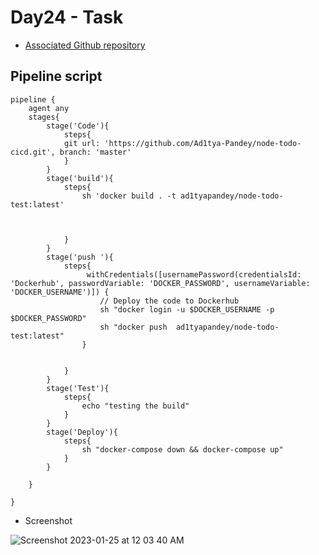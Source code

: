 # Day24 - Task

- [Associated Github repository](https://github.com/Ad1tya-Pandey/node-todo-cicd.git/)

## Pipeline script
```
pipeline {
    agent any 
    stages{
        stage('Code'){
            steps{
            git url: 'https://github.com/Ad1tya-Pandey/node-todo-cicd.git', branch: 'master'
            }
        }
        stage('build'){
            steps{
                sh 'docker build . -t ad1tyapandey/node-todo-test:latest'
                 
                
            
            }
        }
        stage('push '){
            steps{
                 withCredentials([usernamePassword(credentialsId: 'Dockerhub', passwordVariable: 'DOCKER_PASSWORD', usernameVariable: 'DOCKER_USERNAME')]) {
                    // Deploy the code to Dockerhub
                    sh "docker login -u $DOCKER_USERNAME -p $DOCKER_PASSWORD"
                    sh "docker push  ad1tyapandey/node-todo-test:latest"
                }
                

            }
        }
        stage('Test'){
            steps{
                echo "testing the build"
            }
        }
        stage('Deploy'){
            steps{
                sh "docker-compose down && docker-compose up"
            }
        }
        
    }
    
}
```
- Screenshot

![Screenshot 2023-01-25 at 12 03 40 AM](https://user-images.githubusercontent.com/101057601/214378856-897a608e-7de9-4821-8fd4-b8a4ec0a1e41.png)

